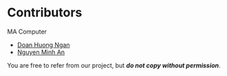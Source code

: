 
# Contributors

MA Computer
- [Doan Huong Ngan](https://github.com/19127049)
- [Nguyen Minh An](https://github.com/harris1111)

You are free to refer from our project, but ***do not copy without permission***.

